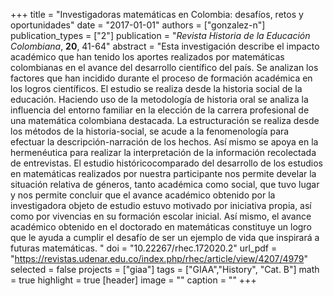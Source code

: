 +++
title = "Investigadoras matemáticas en Colombia: desafíos, retos y oportunidades"
date = "2017-01-01"
authors = ["gonzalez-n"]
publication_types = ["2"]
publication = "*Revista Historia de la Educación Colombiana*, **20**, 41-64"
abstract = "Esta investigación describe el impacto académico que han tenido los aportes realizados por matemáticas colombianas en el avance del desarrollo científico del país. Se analizan los factores que han incidido durante el proceso de formación académica en los logros científicos. El estudio se realiza desde la historia social de la educación. Haciendo uso de la metodología de historia oral se analiza la influencia del entorno familiar en la elección de la carrera profesional de una matemática colombiana destacada. La estructuración se realiza desde los métodos de la historia-social, se acude a la fenomenología para efectuar la descripción-narración de los hechos. Así mismo se apoya en la hermenéutica para realizar la interpretación de la información recolectada de entrevistas. El estudio históricocomparado del desarrollo de los estudios en matemáticas realizados por nuestra participante nos permite develar la situación relativa de géneros, tanto académica como social, que tuvo lugar y nos permite concluir que el avance académico obtenido por la investigadora objeto de estudio estuvo motivado por iniciativa propia, así como por vivencias en su formación escolar inicial. Así mismo, el avance académico obtenido en el doctorado en matemáticas constituye un logro que le ayuda a cumplir el desafío de ser un ejemplo de vida que inspirará a futuras matemáticas. "
doi = "10.22267/rhec.172020.2"
url_pdf = "https://revistas.udenar.edu.co/index.php/rhec/article/view/4207/4979"
selected = false
projects = ["giaa"]
tags = ["GIAA","History", "Cat. B"]
math = true
highlight = true
[header]
image = ""
caption = ""
+++
